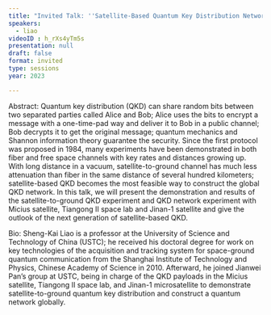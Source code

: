 ```yaml
---
title: "Invited Talk: ''Satellite-Based Quantum Key Distribution Network''"
speakers:
  - liao
videoID : h_rXs4yTm5s
presentation: null
draft: false
format: invited
type: sessions
year: 2023

---
```

Abstract: Quantum key distribution (QKD) can share random bits between two separated parties called Alice and Bob; Alice uses the bits to encrypt a message with a one-time-pad way and deliver it to Bob in a public channel; Bob decrypts it to get the original message; quantum mechanics and Shannon information theory guarantee the security. Since the first protocol was proposed in 1984, many experiments have been demonstrated in both fiber and free space channels with key rates and distances growing up. With long distance in a vacuum, satellite-to-ground channel has much less attenuation than fiber in the same distance of several hundred kilometers; satellite-based QKD becomes the most feasible way to construct the global QKD network. In this talk, we will present the demonstration and results of the satellite-to-ground QKD experiment and QKD network experiment with Micius satellite, Tiangong II space lab and Jinan-1 satellite and give the outlook of the next generation of satellite-based QKD.

Bio: Sheng-Kai Liao is a professor at the University of Science and Technology of China (USTC); he received his doctoral degree for work on key technologies of the acquisition and tracking system for space-ground quantum communication from the Shanghai Institute of Technology and Physics, Chinese Academy of Science in 2010. Afterward, he joined Jianwei Pan’s group at USTC, being in charge of the QKD payloads in the Micius satellite, Tiangong II space lab, and Jinan-1 microsatellite to demonstrate satellite-to-ground quantum key distribution and construct a quantum network globally.

<!-- fields to use above: -->
<!-- videoId: "Vfl9pPh6ipI" -->
<!-- presentation: "/2023/sessions/slides/QCrypt2023TutorialYuen.pdf" -->
